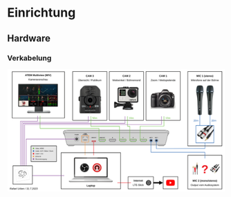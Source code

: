 ---
---

# Einrichtung

## Hardware

### Verkabelung

[![Hardware setup](./hardware-setup.svg)](./hardware-setup.svg)
